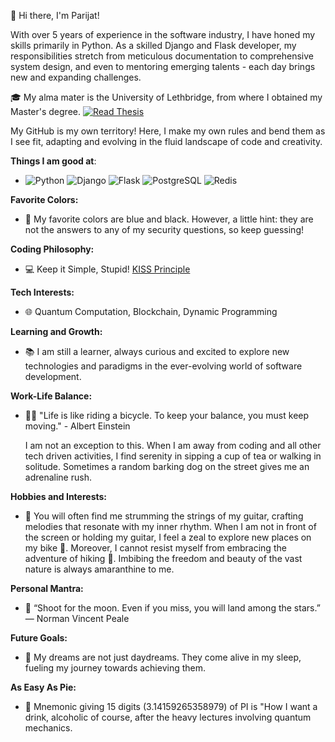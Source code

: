 👋 Hi there, I'm Parijat!

With over 5 years of experience in the software industry, I have honed my skills primarily in Python. As a skilled Django and Flask developer, my responsibilities stretch from meticulous documentation to comprehensive system design, and even to mentoring emerging talents - each day brings new and expanding challenges.

🎓 My alma mater is the University of Lethbridge, from where I obtained my Master's degree. [![Read Thesis](https://img.shields.io/badge/Read-Thesis-blue)](https://opus.uleth.ca/server/api/core/bitstreams/06cb3860-5c8f-4de5-8558-133fe128225b/content)


My GitHub is my own territory! Here, I make my own rules and bend them as I see fit, adapting and evolving in the fluid landscape of code and creativity.

**Things I am good at**:
   - ![Python](https://img.shields.io/badge/Python-3776AB?style=for-the-badge&logo=python&logoColor=white) ![Django](https://img.shields.io/badge/Django-092E20?style=for-the-badge&logo=django&logoColor=white) ![Flask](https://img.shields.io/badge/Flask-000000?style=for-the-badge&logo=flask&logoColor=white) ![PostgreSQL](https://img.shields.io/badge/PostgreSQL-316192?style=for-the-badge&logo=postgresql&logoColor=white) ![Redis](https://img.shields.io/badge/redis-%23DD0031.svg?&style=for-the-badge&logo=redis&logoColor=white)

**Favorite Colors:**
   - 🎨 My favorite colors are blue and black. However, a little hint: they are not the answers to any of my security questions, so keep guessing!

**Coding Philosophy:**
   - 💻 Keep it Simple, Stupid! [KISS Principle](https://en.wikipedia.org/wiki/KISS_principle)

**Tech Interests:**
   - 🌐 Quantum Computation, Blockchain, Dynamic Programming

**Learning and Growth:**
   - 📚 I am still a learner, always curious and excited to explore new technologies and paradigms in the ever-evolving world of software development.

**Work-Life Balance:**
   - 🧘‍♂️ "Life is like riding a bicycle. To keep your balance, you must keep moving." - Albert Einstein
  
     
     I am not an exception to this. When I am away from coding and all other tech driven activities, I find serenity in sipping a cup of tea or walking in solitude. Sometimes a random barking dog on the street gives me an adrenaline rush.

**Hobbies and Interests:**
   - 🎸 You will often find me strumming the strings of my guitar, crafting melodies that resonate with my inner rhythm. When I am not in front of the screen or holding my guitar, I feel a zeal to explore new places on my bike 🚴. Moreover, I cannot resist myself from embracing the adventure of hiking 🥾. Imbibing the freedom and beauty of the vast nature is always amaranthine to me.

**Personal Mantra:**
   - 🌟 “Shoot for the moon. Even if you miss, you will land among the stars.” ― Norman Vincent Peale

**Future Goals:**
   - 🚀 My dreams are not just daydreams. They come alive in my sleep, fueling my journey towards achieving them.

**As Easy As Pie:**
   - 🥧 Mnemonic giving 15 digits (3.14159265358979) of PI is "How I want a drink, alcoholic of course, after the heavy lectures involving quantum mechanics.
